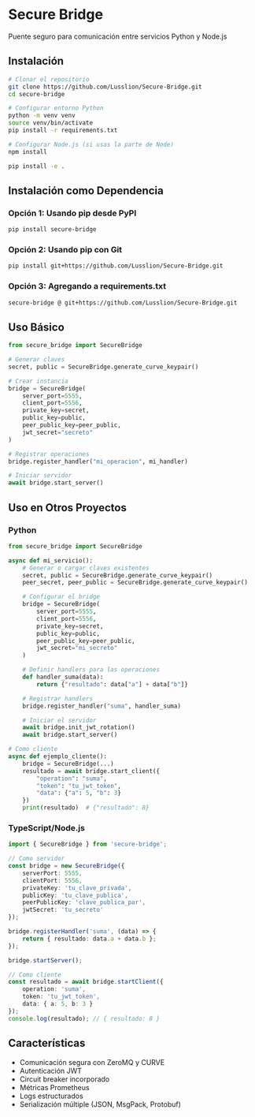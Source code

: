 # Secure Bridge

Puente seguro para comunicación entre servicios Python y Node.js

## Instalación

```bash
# Clonar el repositorio
git clone https://github.com/Lusslion/Secure-Bridge.git
cd secure-bridge

# Configurar entorno Python
python -m venv venv
source venv/bin/activate
pip install -r requirements.txt

# Configurar Node.js (si usas la parte de Node)
npm install
```

```bash
pip install -e .
```

## Instalación como Dependencia

### Opción 1: Usando pip desde PyPI

```bash
pip install secure-bridge
```

### Opción 2: Usando pip con Git

```bash
pip install git+https://github.com/Lusslion/Secure-Bridge.git
```

### Opción 3: Agregando a requirements.txt

```txt
secure-bridge @ git+https://github.com/Lusslion/Secure-Bridge.git
```

## Uso Básico

```python
from secure_bridge import SecureBridge

# Generar claves
secret, public = SecureBridge.generate_curve_keypair()

# Crear instancia
bridge = SecureBridge(
    server_port=5555,
    client_port=5556,
    private_key=secret,
    public_key=public,
    peer_public_key=peer_public,
    jwt_secret="secreto"
)

# Registrar operaciones
bridge.register_handler("mi_operacion", mi_handler)

# Iniciar servidor
await bridge.start_server()
```

## Uso en Otros Proyectos

### Python

```python
from secure_bridge import SecureBridge

async def mi_servicio():
    # Generar o cargar claves existentes
    secret, public = SecureBridge.generate_curve_keypair()
    peer_secret, peer_public = SecureBridge.generate_curve_keypair()

    # Configurar el bridge
    bridge = SecureBridge(
        server_port=5555,
        client_port=5556,
        private_key=secret,
        public_key=public,
        peer_public_key=peer_public,
        jwt_secret="mi_secreto"
    )

    # Definir handlers para las operaciones
    def handler_suma(data):
        return {"resultado": data["a"] + data["b"]}

    # Registrar handlers
    bridge.register_handler("suma", handler_suma)

    # Iniciar el servidor
    await bridge.init_jwt_rotation()
    await bridge.start_server()

# Como cliente
async def ejemplo_cliente():
    bridge = SecureBridge(...)
    resultado = await bridge.start_client({
        "operation": "suma",
        "token": "tu_jwt_token",
        "data": {"a": 5, "b": 3}
    })
    print(resultado)  # {"resultado": 8}
```

### TypeScript/Node.js

```typescript
import { SecureBridge } from 'secure-bridge';

// Como servidor
const bridge = new SecureBridge({
    serverPort: 5555,
    clientPort: 5556,
    privateKey: 'tu_clave_privada',
    publicKey: 'tu_clave_publica',
    peerPublicKey: 'clave_publica_par',
    jwtSecret: 'tu_secreto'
});

bridge.registerHandler('suma', (data) => {
    return { resultado: data.a + data.b };
});

bridge.startServer();

// Como cliente
const resultado = await bridge.startClient({
    operation: 'suma',
    token: 'tu_jwt_token',
    data: { a: 5, b: 3 }
});
console.log(resultado); // { resultado: 8 }
```

## Características

- Comunicación segura con ZeroMQ y CURVE
- Autenticación JWT
- Circuit breaker incorporado
- Métricas Prometheus
- Logs estructurados
- Serialización múltiple (JSON, MsgPack, Protobuf)
